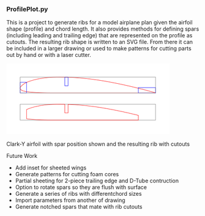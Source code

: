 ### ProfilePlot.py

This is a project to generate ribs for a model airplane plan given the airfoil shape (profile) and chord length. It also provides methods for defining spars (including leading and trailing edge) that are represented on the profile as cutouts. The resulting rib shape is written to an SVG file. From there it can be included in a larger drawing or used to make patterns for cutting parts out by hand or with a laser cutter.

![alt text](https://github.com/bobm123/maker/blob/master/WingPlan/example.png "Wing Rib Example")

Clark-Y airfoil with spar position shown and the resulting rib with cutouts 

Future Work
- Add inset for sheeted wings
- Generate patterns for cutting foam cores
- Partial sheeting for 2-piece trailing edge and D-Tube contruction
- Option to rotate spars so they are flush with surface
- Generate a series of ribs with differentchord sizes
- Import parameters from another of drawing
- Generate notched spars that mate with rib cutouts
